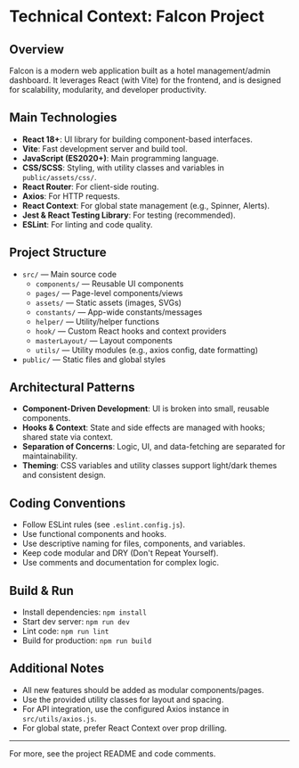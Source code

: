 # Technical Context: Falcon Project

## Overview
Falcon is a modern web application built as a hotel management/admin dashboard. It leverages React (with Vite) for the frontend, and is designed for scalability, modularity, and developer productivity.

## Main Technologies
- **React 18+**: UI library for building component-based interfaces.
- **Vite**: Fast development server and build tool.
- **JavaScript (ES2020+)**: Main programming language.
- **CSS/SCSS**: Styling, with utility classes and variables in `public/assets/css/`.
- **React Router**: For client-side routing.
- **Axios**: For HTTP requests.
- **React Context**: For global state management (e.g., Spinner, Alerts).
- **Jest & React Testing Library**: For testing (recommended).
- **ESLint**: For linting and code quality.

## Project Structure
- `src/` — Main source code
  - `components/` — Reusable UI components
  - `pages/` — Page-level components/views
  - `assets/` — Static assets (images, SVGs)
  - `constants/` — App-wide constants/messages
  - `helper/` — Utility/helper functions
  - `hook/` — Custom React hooks and context providers
  - `masterLayout/` — Layout components
  - `utils/` — Utility modules (e.g., axios config, date formatting)
- `public/` — Static files and global styles

## Architectural Patterns
- **Component-Driven Development**: UI is broken into small, reusable components.
- **Hooks & Context**: State and side effects are managed with hooks; shared state via context.
- **Separation of Concerns**: Logic, UI, and data-fetching are separated for maintainability.
- **Theming**: CSS variables and utility classes support light/dark themes and consistent design.

## Coding Conventions
- Follow ESLint rules (see `.eslint.config.js`).
- Use functional components and hooks.
- Use descriptive naming for files, components, and variables.
- Keep code modular and DRY (Don't Repeat Yourself).
- Use comments and documentation for complex logic.

## Build & Run
- Install dependencies: `npm install`
- Start dev server: `npm run dev`
- Lint code: `npm run lint`
- Build for production: `npm run build`

## Additional Notes
- All new features should be added as modular components/pages.
- Use the provided utility classes for layout and spacing.
- For API integration, use the configured Axios instance in `src/utils/axios.js`.
- For global state, prefer React Context over prop drilling.

---
For more, see the project README and code comments. 